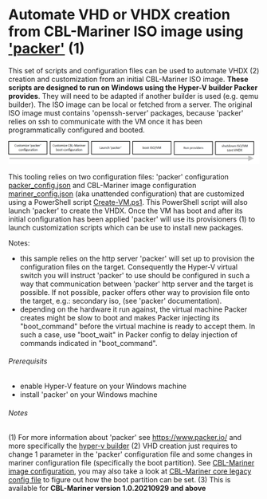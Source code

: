 # Automate VHD or VHDX creation from CBL-Mariner ISO image using ['packer']( https://www.packer.io/) (1)
This set of scripts and configuration files can be used to automate VHDX (2) creation and customization from an initial CBL-Mariner ISO image. **These scripts are designed to run on Windows using the Hyper-V builder Packer provides**. They will need to be adapted if another builder is used (e.g. qemu builder).
The ISO image can be local or fetched from a server. The original ISO image must contains 'openssh-server' packages, because 'packer' relies on ssh to communicate with the VM once it has been programmatically configured and booted.

![](PackerFlow.png)

This tooling relies on two configuration files: 'packer' configuration [packer_config.json](https://github.com/microsoft/CBL-MarinerDemo/blob/main/imaging-from-packer/packer_config.json) and CBL-Mariner image configuration [mariner_config.json](https://github.com/microsoft/CBL-MarinerDemo/blob/main/imaging-from-packer/mariner_config.json) (aka unattended configuration) that are customized using a PowerShell script [Create-VM.ps1](https://github.com/microsoft/CBL-MarinerDemo/blob/main/imaging-from-packer/Create-VM.ps1). This PowerShell script will also launch 'packer' to create the VHDX. Once the VM has boot and after its initial configuration has been applied 'packer' will use its provisioners (1) to launch customization scripts which can be use to install new packages. 

Notes:
- this sample relies on the http server 'packer' will set up to provision the configuration files on the target. Consequently the Hyper-V virtual switch you will instruct 'packer' to use should be configured in such a way that communication between 'packer' http server and the target is possible. If not possible, packer offers other way to provision file onto the target, e.g.: secondary iso, (see 'packer' documentation).
- depending on the hardware it run against, the virtual machine Packer creates might be slow to boot and makes Packer injecting its "boot_command" before the virtual machine is ready to accept them. In such a case, use "boot_wait" in Packer config to delay injection of commands indicated in "boot_command".

###### Prerequisits
- enable Hyper-V feature on your Windows machine
- install 'packer' on your Windows machine

###### Notes
(1) For more information about 'packer' see https://www.packer.io/ and more specifically the [hyper-v builder](https://www.packer.io/docs/builders/hyperv/iso)
(2) VHD creation just requires to change 1 parameter in the 'packer' configuration file and some changes in mariner configuration file (specifically the boot partition).
See [CBL-Mariner image configuration](https://github.com/microsoft/CBL-Mariner/blob/1.0/toolkit/docs/formats/imageconfig.md), you may also take a look at [CBL-Mariner core legacy config file](https://github.com/microsoft/CBL-Mariner/blob/1.0/toolkit/imageconfigs/core-legacy.json) to figure out how the boot partition can be set.
(3) This is available for **CBL-Mariner version 1.0.20210929 and above**

